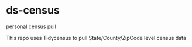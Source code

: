 # ds-census
personal census pull

This repo uses Tidycensus to pull State/County/ZipCode level census data 
